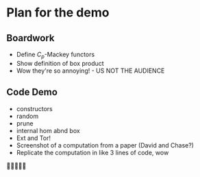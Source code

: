 # Plan for the demo

## Boardwork

* Define $C_p$-Mackey functors
* Show definition of box product
* Wow they're so annoying! - US NOT THE AUDIENCE

## Code Demo

* constructors
* random
* prune
* internal hom abnd box
* Ext and Tor!
* Screenshot of a computation from a paper (David and Chase?)
* Replicate the computation in like 3 lines of code, wow

👏👏👏👏👏
